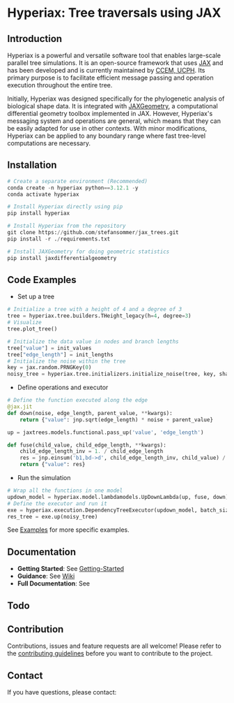 # Hyperiax: Tree traversals using JAX

## Introduction

Hyperiax is a powerful and versatile software tool that enables large-scale parallel tree simulations. It is an open-source framework that uses [JAX](https://jax.readthedocs.io/en/latest/index.html) and has been developed and is currently maintained by [CCEM, UCPH](https://www.ccem.dk/). Its primary purpose is to facilitate efficient message passing and operation execution throughout the entire tree. 

Initially, Hyperiax was designed specifically for the phylogenetic analysis of biological shape data. It is integrated with [JAXGeometry](https://bitbucket.org/stefansommer/jaxgeometry/src/main/), a computational differential geometry toolbox implemented in JAX. However, Hyperiax's messaging system and operations are general, which means that they can be easily adapted for use in other contexts. With minor modifications, Hyperiax can be applied to any boundary range where fast tree-level computations are necessary.

## Installation
```python
# Create a separate environment (Recommended)
conda create -n hyperiax python==3.12.1 -y
conda activate hyperiax

# Install Hyperiax directly using pip
pip install hyperiax

# Install Hyperiax from the repository
git clone https://github.com/stefansommer/jax_trees.git
pip install -r ./requirements.txt

# Install JAXGeometry for doing geometric statistics
pip install jaxdifferentialgeometry
```

## Code Examples
- Set up a tree
```python
# Initialize a tree with a height of 4 and a degree of 3
tree = hyperiax.tree.builders.THeight_legacy(h=4, degree=3)
# Visualize
tree.plot_tree()

# Initialize the data value in nodes and branch lengths
tree["value"] = init_values
tree["edge_length"] = init_lengths
# Initialize the noise within the tree
key = jax.random.PRNGKey(0)
noisy_tree = hyperiax.tree.initializers.initialize_noise(tree, key, shape=(2, ))
```

- Define operations and executor
```python
# Define the function executed along the edge
@jax.jit
def down(noise, edge_length, parent_value, **kwargs):
    return {"value": jnp.sqrt(edge_length) * noise + parent_value}

up = jaxtrees.models.functional.pass_up('value', 'edge_length')

def fuse(child_value, child_edge_length, **kwargs):
    child_edge_length_inv = 1. / child_edge_length
    res = jnp.einsum('b1,bd->d', child_edge_length_inv, child_value) / child_edge_length.sum()
    return {"value": res}
```
- Run the simulation
```python
# Wrap all the functions in one model
updown_model = hyperiax.model.lambdamodels.UpDownLambda(up, fuse, down)
# Define the executor and run it
exe = hyperiax.execution.DependencyTreeExecutor(updown_model, batch_size=5)
res_tree = exe.up(noisy_tree)
```
See [Examples](https://github.com/stefansommer/jax_trees/wiki/Examples) for more specific examples.
## Documentation
- __Getting Started__: See [Getting-Started](https://github.com/stefansommer/jax_trees/wiki/Getting-Started)
- __Guidance__: See [Wiki](https://github.com/stefansommer/jax_trees/wiki)
- __Full Documentation__: See 

## Todo

## Contribution
Contributions, issues and feature requests are all welcome! Please refer to the [contributing guidelines](./CONTRIBUTION.md) before you want to contribute to the project.

## Contact
If you have questions, please contact: 

